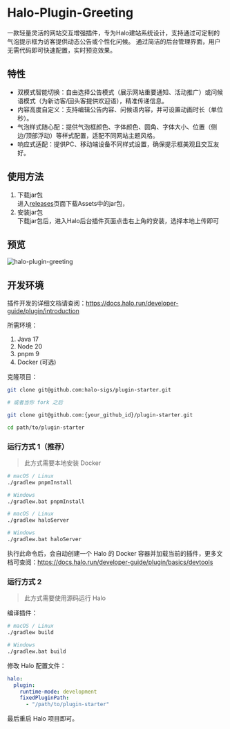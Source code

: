 # Halo-Plugin-Greeting
一款轻量灵活的网站交互增强插件，专为Halo建站系统设计，支持通过可定制的气泡提示框为访客提供动态公告或个性化问候。
通过简洁的后台管理界面，用户无需代码即可快速配置，实时预览效果。

## 特性
- 双模式智能切换：自由选择公告模式（展示网站重要通知、活动推广）或问候语模式（为新访客/回头客提供欢迎语），精准传递信息。
- 内容高度自定义：支持编辑公告内容、问候语内容，并可设置动画时长（单位秒）。
- 气泡样式随心配：提供气泡框颜色、字体颜色、圆角、字体大小、位置（侧边/顶部浮动）等样式配置，适配不同网站主题风格。
- 响应式适配：提供PC、移动端设备不同样式设置，确保提示框美观且交互友好。

## 使用方法
1. 下载jar包  
   进入[releases](https://github.com/springai/halo-plugin-greeting/releases)页面下载Assets中的jar包，
2. 安装jar包  
   下载jar包后，进入Halo后台插件页面点击右上角的安装，选择本地上传即可

## 预览
![halo-plugin-greeting](https://erzip.com/upload/022.avif)

## 开发环境

插件开发的详细文档请查阅：<https://docs.halo.run/developer-guide/plugin/introduction>

所需环境：

1. Java 17
2. Node 20
3. pnpm 9
4. Docker (可选)

克隆项目：

```bash
git clone git@github.com:halo-sigs/plugin-starter.git

# 或者当你 fork 之后

git clone git@github.com:{your_github_id}/plugin-starter.git
```

```bash
cd path/to/plugin-starter
```

### 运行方式 1（推荐）

> 此方式需要本地安装 Docker

```bash
# macOS / Linux
./gradlew pnpmInstall

# Windows
./gradlew.bat pnpmInstall
```

```bash
# macOS / Linux
./gradlew haloServer

# Windows
./gradlew.bat haloServer
```

执行此命令后，会自动创建一个 Halo 的 Docker 容器并加载当前的插件，更多文档可查阅：<https://docs.halo.run/developer-guide/plugin/basics/devtools>

### 运行方式 2

> 此方式需要使用源码运行 Halo

编译插件：

```bash
# macOS / Linux
./gradlew build

# Windows
./gradlew.bat build
```

修改 Halo 配置文件：

```yaml
halo:
  plugin:
    runtime-mode: development
    fixedPluginPath:
      - "/path/to/plugin-starter"
```

最后重启 Halo 项目即可。
